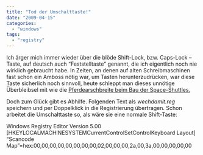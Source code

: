 ```yaml
---
title: "Tod der Umschalttaste!"
date: "2009-04-15"
categories: 
  - "windows"
tags: 
  - "registry"
---
```


Ich ärger mich immer wieder über die blöde Shift-Lock, bzw. Caps-Lock – Taste, auf deutsch auch “Feststelltaste” genannt, die ich eigentlich noch nie wirklich gebraucht habe. In Zeiten, an denen auf alten Schreibmaschinen fast schon ein Amboss nötig war, um Tasten herunterzudrücken, war diese Taste sicherlich noch sinnvoll, heute schleppt man dieses unnötige Überbleibsel mit wie die [Pferdearschbreite beim Bau der Space-Shuttles.](http://blog.b-o-f-h.net/index.php?/archives/37-Breit-wie-ein-Pferdearsch.html)

Doch zum Glück gibt es Abhilfe. Folgenden Text als _wechdamit.reg_ speichern und per Doppelklick in die Registrierung übertragen. Schon arbeitet die Umschalttaste so, als wäre sie eine normale Shift-Taste:

Windows Registry Editor Version 5.00
\[HKEYLOCALMACHINESYSTEMCurrentControlSetControlKeyboard Layout\] 
“Scancode Map”=hex:00,00,00,00,00,00,00,00,02,00,00,00,2a,00,3a,00,00,00,00,00
